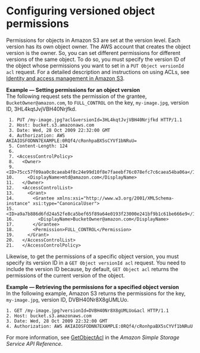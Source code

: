 # Configuring versioned object permissions<a name="VersionedObjectPermissionsandACLs"></a>

Permissions for objects in Amazon S3 are set at the version level\. Each version has its own object owner\. The AWS account that creates the object version is the owner\. So, you can set different permissions for different versions of the same object\. To do so, you must specify the version ID of the object whose permissions you want to set in a `PUT Object versionId acl` request\. For a detailed description and instructions on using ACLs, see [Identity and access management in Amazon S3](s3-access-control.md)\.

**Example — Setting permissions for an object version**  
The following request sets the permission of the grantee, `BucketOwner@amazon.com`, to `FULL_CONTROL` on the key, `my-image.jpg`, version ID, 3HL4kqtJvjVBH40Nrjfkd\.  

```
 1. PUT /my-image.jpg?acl&versionId=3HL4kqtJvjVBH40Nrjfkd HTTP/1.1
 2. Host: bucket.s3.amazonaws.com
 3. Date: Wed, 28 Oct 2009 22:32:00 GMT
 4. Authorization: AWS AKIAIOSFODNN7EXAMPLE:0RQf4/cRonhpaBX5sCYVf1bNRuU=
 5. Content-Length: 124
 6.  
 7. <AccessControlPolicy>
 8.   <Owner>
 9.     <ID>75cc57f09aa0c8caeab4f8c24e99d10f8e7faeebf76c078efc7c6caea54ba06a</ID>
10.     <DisplayName>mtd@amazon.com</DisplayName>
11.   </Owner>
12.   <AccessControlList>
13.     <Grant>
14.       <Grantee xmlns:xsi="http://www.w3.org/2001/XMLSchema-instance" xsi:type="CanonicalUser">
15.         <ID>a9a7b886d6fd24a52fe8ca5bef65f89a64e0193f23000e241bf9b1c61be666e9</ID>
16.         <DisplayName>BucketOwner@amazon.com</DisplayName>
17.       </Grantee>
18.       <Permission>FULL_CONTROL</Permission>
19.     </Grant>
20.   </AccessControlList>
21.   </AccessControlPolicy>
```

Likewise, to get the permissions of a specific object version, you must specify its version ID in a `GET Object versionId acl` request\. You need to include the version ID because, by default, `GET Object acl` returns the permissions of the current version of the object\. 

**Example — Retrieving the permissions for a specified object version**  
In the following example, Amazon S3 returns the permissions for the key, `my-image.jpg`, version ID, DVBH40Nr8X8gUMLUo\.  

```
1. GET /my-image.jpg?versionId=DVBH40Nr8X8gUMLUo&acl HTTP/1.1
2. Host: bucket.s3.amazonaws.com
3. Date: Wed, 28 Oct 2009 22:32:00 GMT
4. Authorization: AWS AKIAIOSFODNN7EXAMPLE:0RQf4/cRonhpaBX5sCYVf1bNRuU
```

For more information, see [GetObjectAcl](https://docs.aws.amazon.com/AmazonS3/latest/API/RESTObjectGETacl.html) in the *Amazon Simple Storage Service API Reference*\.